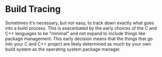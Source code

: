 # Build Tracing

Sometimes it's necessary, but not easy, to track down exactly what goes into a build process.
This is exacerbated by the early choices of the C and C++ languages to be "minimal" and not expand to include things like package management.
This early decision means that the things that go into your C and C++ project are likely determined as much by your own build system as the operating system package manager.
